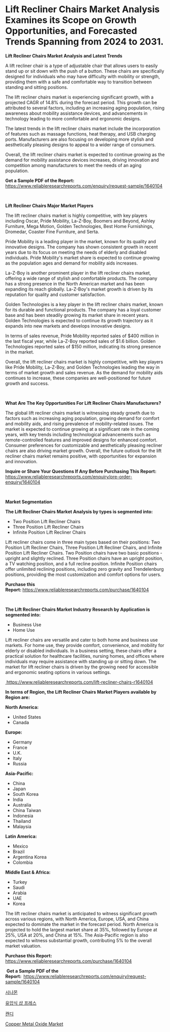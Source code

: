 <p><h1>Lift Recliner Chairs Market Analysis Examines its Scope on Growth Opportunities, and Forecasted Trends Spanning from 2024 to 2031.</h1></p><p><strong>Lift Recliner Chairs Market Analysis and Latest Trends</strong></p>
<p><p>A lift recliner chair is a type of adjustable chair that allows users to easily stand up or sit down with the push of a button. These chairs are specifically designed for individuals who may have difficulty with mobility or strength, providing them with a safe and comfortable way to transition between standing and sitting positions.</p><p>The lift recliner chairs market is experiencing significant growth, with a projected CAGR of 14.8% during the forecast period. This growth can be attributed to several factors, including an increasing aging population, rising awareness about mobility assistance devices, and advancements in technology leading to more comfortable and ergonomic designs.</p><p>The latest trends in the lift recliner chairs market include the incorporation of features such as massage functions, heat therapy, and USB charging ports. Manufacturers are also focusing on developing more stylish and aesthetically pleasing designs to appeal to a wider range of consumers.</p><p>Overall, the lift recliner chairs market is expected to continue growing as the demand for mobility assistance devices increases, driving innovation and competition among manufacturers to meet the needs of an aging population.</p></p>
<p><strong>Get a Sample PDF of the Report:&nbsp;</strong> <a href="https://www.reliableresearchreports.com/enquiry/request-sample/1640104">https://www.reliableresearchreports.com/enquiry/request-sample/1640104</a></p>
<p>&nbsp;</p>
<p><strong>Lift Recliner Chairs Major Market Players</strong></p>
<p><p>The lift recliner chairs market is highly competitive, with key players including Oscar, Pride Mobility, La-Z-Boy, Boomers and Beyond, Ashley Furniture, Mega Motion, Golden Technologies, Best Home Furnishings, Dromedar, Coaster Fine Furniture, and Serta.</p><p>Pride Mobility is a leading player in the market, known for its quality and innovative designs. The company has shown consistent growth in recent years due to its focus on meeting the needs of elderly and disabled individuals. Pride Mobility's market share is expected to continue growing as the population ages and demand for mobility aids increases.</p><p>La-Z-Boy is another prominent player in the lift recliner chairs market, offering a wide range of stylish and comfortable products. The company has a strong presence in the North American market and has been expanding its reach globally. La-Z-Boy's market growth is driven by its reputation for quality and customer satisfaction.</p><p>Golden Technologies is a key player in the lift recliner chairs market, known for its durable and functional products. The company has a loyal customer base and has been steadily growing its market share in recent years. Golden Technologies is expected to continue its growth trajectory as it expands into new markets and develops innovative designs.</p><p>In terms of sales revenue, Pride Mobility reported sales of $400 million in the last fiscal year, while La-Z-Boy reported sales of $1.6 billion. Golden Technologies reported sales of $150 million, indicating its strong presence in the market.</p><p>Overall, the lift recliner chairs market is highly competitive, with key players like Pride Mobility, La-Z-Boy, and Golden Technologies leading the way in terms of market growth and sales revenue. As the demand for mobility aids continues to increase, these companies are well-positioned for future growth and success.</p></p>
<p>&nbsp;</p>
<p><strong>What Are The Key Opportunities For Lift Recliner Chairs Manufacturers?</strong></p>
<p><p>The global lift recliner chairs market is witnessing steady growth due to factors such as increasing aging population, growing demand for comfort and mobility aids, and rising prevalence of mobility-related issues. The market is expected to continue growing at a significant rate in the coming years, with key trends including technological advancements such as remote-controlled features and improved designs for enhanced comfort. Consumer preferences for customizable and aesthetically pleasing recliner chairs are also driving market growth. Overall, the future outlook for the lift recliner chairs market remains positive, with opportunities for expansion and innovation.</p></p>
<p><strong>Inquire or Share Your Questions If Any Before Purchasing This Report:</strong> <a href="https://www.reliableresearchreports.com/enquiry/pre-order-enquiry/1640104">https://www.reliableresearchreports.com/enquiry/pre-order-enquiry/1640104</a></p>
<p>&nbsp;</p>
<p><strong>Market Segmentation</strong></p>
<p><strong>The Lift Recliner Chairs Market Analysis by types is segmented into:</strong></p>
<p><ul><li>Two Position Lift Recliner Chairs</li><li>Three Position Lift Recliner Chairs</li><li>Infinite Position Lift Recliner Chairs</li></ul></p>
<p><p>Lift recliner chairs come in three main types based on their positions: Two Position Lift Recliner Chairs, Three Position Lift Recliner Chairs, and Infinite Position Lift Recliner Chairs. Two Position chairs have two basic positions - upright and slightly reclined. Three Position chairs have an upright position, a TV watching position, and a full recline position. Infinite Position chairs offer unlimited reclining positions, including zero gravity and Trendelenburg positions, providing the most customization and comfort options for users.</p></p>
<p><strong>Purchase this Report:&nbsp;</strong><a href="https://www.reliableresearchreports.com/purchase/1640104">https://www.reliableresearchreports.com/purchase/1640104</a></p>
<p>&nbsp;</p>
<p><strong>The Lift Recliner Chairs Market Industry Research by Application is segmented into:</strong></p>
<p><ul><li>Business Use</li><li>Home Use</li></ul></p>
<p><p>Lift recliner chairs are versatile and cater to both home and business use markets. For home use, they provide comfort, convenience, and mobility for elderly or disabled individuals. In a business setting, these chairs offer a practical solution for healthcare facilities, nursing homes, and offices where individuals may require assistance with standing up or sitting down. The market for lift recliner chairs is driven by the growing need for accessible and ergonomic seating options in various settings.</p></p>
<p><a href="https://www.reliableresearchreports.com/lift-recliner-chairs-r1640104">&nbsp;https://www.reliableresearchreports.com/lift-recliner-chairs-r1640104</a></p>
<p><strong>In terms of Region, the Lift Recliner Chairs Market Players available by Region are:</strong></p>
<p>
    <p> <strong> North America: </strong>
        <ul>
            <li>United States</li>
            <li>Canada</li>
        </ul>
        </p> 
    <p> <strong> Europe: </strong>
        <ul>
            <li>Germany</li>
            <li>France</li>
            <li>U.K.</li>
            <li>Italy</li>
            <li>Russia</li>
        </ul>
        </p> 
    <p> <strong> Asia-Pacific: </strong>
        <ul>
            <li>China</li>
            <li>Japan</li>
            <li>South Korea</li>
            <li>India</li>
            <li>Australia</li>
            <li>China Taiwan</li>
            <li>Indonesia</li>
            <li>Thailand</li>
            <li>Malaysia</li>
        </ul>
        </p> 
    <p> <strong> Latin America: </strong>
        <ul>
            <li>Mexico</li>
            <li>Brazil</li>
            <li>Argentina Korea</li>
            <li>Colombia</li>
        </ul>
        </p> 
    <p> <strong> Middle East & Africa: </strong>
        <ul>
            <li>Turkey</li>
            <li>Saudi</li>
            <li>Arabia</li>
            <li>UAE</li>
            <li>Korea</li>
        </ul>
    </p>
    </p>
<p><p>The lift recliner chairs market is anticipated to witness significant growth across various regions, with North America, Europe, USA, and China expected to dominate the market in the forecast period. North America is projected to hold the largest market share at 35%, followed by Europe at 25%, USA at 20%, and China at 15%. The Asia-Pacific region is also expected to witness substantial growth, contributing 5% to the overall market valuation.</p></p>
<p><strong>Purchase this Report: </strong><a href="https://www.reliableresearchreports.com/purchase/1640104">https://www.reliableresearchreports.com/purchase/1640104</a></p>
<p>&nbsp;<strong>Get a Sample PDF of the Report:&nbsp;&nbsp;</strong><a href="https://www.reliableresearchreports.com/enquiry/request-sample/1640104">https://www.reliableresearchreports.com/enquiry/request-sample/1640104</a></p>
<p><strong></strong></p>
<p><p><a href="https://medium.com/@genius6587678/%EC%8B%A0%EB%82%98%EB%A8%BC-%EC%8B%9C%EC%9E%A5-%EB%8F%99%ED%96%A5-%EB%B0%8F-%EC%8B%9C%EC%9E%A5-%EB%B6%84%EC%84%9D%EC%9D%80-2024-2031%EB%85%84%EA%B9%8C%EC%A7%80-%EC%98%88%EC%B8%A1%EB%90%98%EC%97%88%EC%8A%B5%EB%8B%88%EB%8B%A4-aabfd190f15c">시나몬</a></p><p><a href="https://github.com/sougarounis/Market-Research-Report-List-3/blob/main/763146848856.md">유압식 샵 프레스</a></p><p><a href="https://medium.com/@rickymetzdvm/%EC%82%AC%ED%83%95-%EC%8B%9C%EC%9E%A5-%EB%B3%B4%EA%B3%A0%EC%84%9C%EB%8A%94-%EC%9D%B4-%EC%8B%9C%EC%9E%A5%EC%9D%98-%EC%B5%9C%EC%8B%A0-%ED%8A%B8%EB%A0%8C%EB%93%9C%EC%99%80-%EC%84%B1%EC%9E%A5-%EA%B8%B0%ED%9A%8C%EB%A5%BC-%EB%B3%B4%EC%97%AC%EC%A4%8D%EB%8B%88%EB%8B%A4-725e8b449776">캔디</a></p><p><a href="https://issuu.com/reportprime-2/docs/copper-metal-oxide-market-size-2030.pptx">Copper Metal Oxide Market</a></p></p>